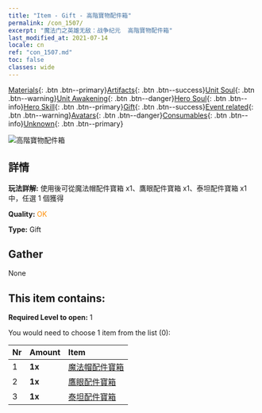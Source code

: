 ```yaml
---
title: "Item - Gift - 高階寶物配件箱"
permalink: /con_1507/
excerpt: "魔法门之英雄无敌：战争纪元  高階寶物配件箱"
last_modified_at: 2021-07-14
locale: cn
ref: "con_1507.md"
toc: false
classes: wide
---
```

 [Materials](/ItemsCN/){: .btn .btn--primary}[Artifacts](/ItemsCN/Artifacts/){: .btn .btn--success}[Unit Soul](/ItemsCN/UnitSoul/){: .btn .btn--warning}[Unit Awakening](/ItemsCN/UnitAwakening/){: .btn .btn--danger}[Hero Soul](/ItemsCN/HeroSoul/){: .btn .btn--info}[Hero Skill](/ItemsCN/HeroSkill/){: .btn .btn--primary}[Gift](/ItemsCN/Gift/){: .btn .btn--success}[Event related](/ItemsCN/Events/){: .btn .btn--warning}[Avatars](/ItemsCN/Avatars/){: .btn .btn--danger}[Consumables](/ItemsCN/Consumables/){: .btn .btn--info}[Unknown](/ItemsCN/Unknown/){: .btn .btn--primary}

 ![高階寶物配件箱](/images/t/i_907047.png)

## 詳情
 **玩法詳解:** 使用後可從魔法帽配件寶箱 x1、鷹眼配件寶箱 x1、泰坦配件寶箱 x1 中，任選 1 個獲得

 **Quality:** <span style="color: #FF8C00">OK</span>

 **Type:** Gift

## Gather

  None

## This item contains:

 **Required Level to open:** 1

 You would need to choose 1 item from the list (0):

  | Nr | Amount |     Item    |
  |:---|:-------|:------------|
  | 1 |  **1x** | [魔法帽配件寶箱](/cn/Items/con_1359/) |  | 
  | 2 |  **1x** | [鷹眼配件寶箱](/cn/Items/con_1349/) |  | 
  | 3 |  **1x** | [泰坦配件寶箱](/cn/Items/con_1343/) |  | 
